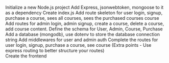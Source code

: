 Initialize a new Node.js project 
Add Express, jsonwebtoken, mongoose to it as a dependency 
Create index.js 
Add route skeleton for user login, signup, purchase a course, sees all courses, sees the purchased courses course 
Add routes for admin login, admin signup, create a course, delete a course, add course content. 
Define the schema for User, Admin, Course, Purchase <br>
Add a database (mongodb), use dotenv to store the database connection string 
Add middlewares for user and admin auth 
Complete the routes for user login, signup, purchase a course, see course (Extra points - Use express routing to better structure your routes) <br>
Create the frontend
